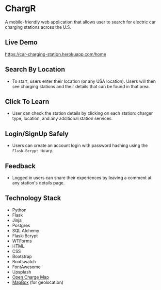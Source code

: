 # ChargR
A mobile-friendly web application that allows user to search for electric car charging stations across the U.S.

## Live Demo
https://car-charging-station.herokuapp.com/home 

## Search By Location
- To start, users enter their location (or any USA location). Users will then see charging stations and their details that can be found in that area.

## Click To Learn
- User can check the station details by clicking on each station: charger type, location, and any additional station services. 

## Login/SignUp Safely
- Users can create an account login with password hashing using the `Flask-Bcrypt` library.

## Feedback 
- Logged in users can share their experiences by leaving a comment at any station's details page.

## Technology Stack
 - Python
 - Flask
 - Jinja
 - Postgres
 - SQL Alchemy
 - Flask-Bcrypt
 - WTForms
 - HTML
 - CSS
 - Bootstrap
 - Bootswatch
 - FontAwesome
 - Upsplash 
 - [Open Charge Map](https://openchargemap.org/site/develop/api)
 - [MapBox](https://docs.mapbox.com/api/search/geocoding/) (for geolocation)  
